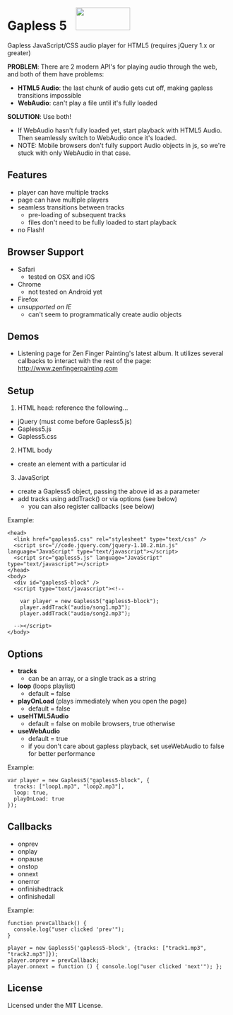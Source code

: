 Gapless 5 &nbsp; <img src="https://ccrma.stanford.edu/~regosen/gapless5.gif" width="123" height="51">
=========

Gapless JavaScript/CSS audio player for HTML5
(requires jQuery 1.x or greater)

**PROBLEM**: There are 2 modern API's for playing audio through the web, and both of them have problems:

- **HTML5 Audio**: the last chunk of audio gets cut off, making gapless transitions impossible
- **WebAudio**: can't play a file until it's fully loaded

**SOLUTION**: Use both!

- If WebAudio hasn't fully loaded yet, start playback with HTML5 Audio.  Then seamlessly switch to WebAudio once it's loaded.
- NOTE: Mobile browsers don't fully support Audio objects in js, so we're stuck with only WebAudio in that case.




Features
--------

- player can have multiple tracks
- page can have multiple players
- seamless transitions between tracks
  - pre-loading of subsequent tracks
  - files don't need to be fully loaded to start playback
- no Flash!


Browser Support
---------------

- Safari
  - tested on OSX and iOS
- Chrome 
  - not tested on Android yet
- Firefox
- *unsupported on IE*
  - can't seem to programmatically create audio objects


Demos
-----

- Listening page for Zen Finger Painting's latest album.  It utilizes several callbacks to interact with the rest of the page: http://www.zenfingerpainting.com


Setup
-----

1. HTML head: reference the following...
  - jQuery (must come before Gapless5.js)
  - Gapless5.js
  - Gapless5.css
2. HTML body
  - create an element with a particular id
3. JavaScript
  - create a Gapless5 object, passing the above id as a parameter
  - add tracks using addTrack() or via options (see below)
    - you can also register callbacks (see below)

Example:
```
<head>
  <link href="gapless5.css" rel="stylesheet" type="text/css" />
  <script src="//code.jquery.com/jquery-1.10.2.min.js" language="JavaScript" type="text/javascript"></script>
  <script src="gapless5.js" language="JavaScript" type="text/javascript"></script>
</head>
<body>
  <div id="gapless5-block" />
  <script type="text/javascript"><!--

    var player = new Gapless5("gapless5-block");
    player.addTrack("audio/song1.mp3");
    player.addTrack("audio/song2.mp3");

  --></script>
</body>
```


Options
-------

- **tracks**
  - can be an array, or a single track as a string
- **loop** (loops playlist)
  - default = false
- **playOnLoad** (plays immediately when you open the page)
  - default = false
- **useHTML5Audio**
  - default = false on mobile browsers, true otherwise
- **useWebAudio**
  - default = true
  - if you don't care about gapless playback, set useWebAudio to false for better performance

Example:

```
var player = new Gapless5("gapless5-block", {
  tracks: ["loop1.mp3", "loop2.mp3"], 
  loop: true, 
  playOnLoad: true
});
```

Callbacks
---------

- onprev
- onplay
- onpause
- onstop
- onnext
- onerror
- onfinishedtrack
- onfinishedall

Example:

``` 
function prevCallback() {
  console.log("user clicked 'prev'");
}

player = new Gapless5('gapless5-block', {tracks: ["track1.mp3", "track2.mp3"]});
player.onprev = prevCallback;
player.onnext = function () { console.log("user clicked 'next'"); };
```

License
-------

Licensed under the MIT License.
